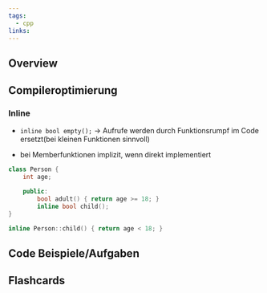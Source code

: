 ```yaml
---
tags:
  - cpp
links:
---
```

## Overview


## Compileroptimierung
### Inline
- `inline bool empty();`
-> Aufrufe werden durch Funktionsrumpf im Code ersetzt(bei kleinen Funktionen sinnvoll)
<!--SR:!2024-08-21,4,270-->
- bei Memberfunktionen implizit, wenn direkt implementiert
```cpp
class Person {
	int age;

	public:
		bool adult() { return age >= 18; }
		inline bool child();
}

inline Person::child() { return age < 18; }
```

## Code Beispiele/Aufgaben


## Flashcards
